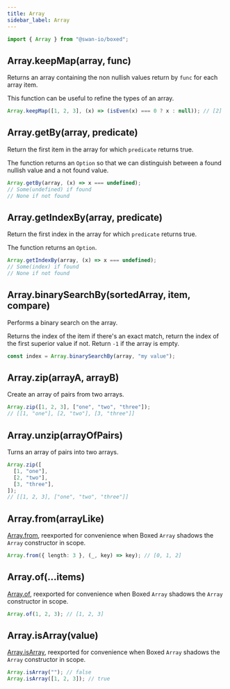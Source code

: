 ```yaml
---
title: Array
sidebar_label: Array
---
```


```ts
import { Array } from "@swan-io/boxed";
```

## Array.keepMap(array, func)

Returns an array containing the non nullish values return by `func` for each array item.

This function can be useful to refine the types of an array.

```ts
Array.keepMap([1, 2, 3], (x) => (isEven(x) === 0 ? x : null)); // [2]
```

## Array.getBy(array, predicate)

Return the first item in the array for which `predicate` returns true.

The function returns an `Option` so that we can distinguish between a found nullish value and a not found value.

```ts
Array.getBy(array, (x) => x === undefined);
// Some(undefined) if found
// None if not found
```

## Array.getIndexBy(array, predicate)

Return the first index in the array for which `predicate` returns true.

The function returns an `Option`.

```ts
Array.getIndexBy(array, (x) => x === undefined);
// Some(index) if found
// None if not found
```

## Array.binarySearchBy(sortedArray, item, compare)

Performs a binary search on the array.

Returns the index of the item if there's an exact match, return the index of the first superior value if not. Return `-1` if the array is empty.

```ts
const index = Array.binarySearchBy(array, "my value");
```

## Array.zip(arrayA, arrayB)

Create an array of pairs from two arrays.

```ts
Array.zip([1, 2, 3], ["one", "two", "three"]);
// [[1, "one"], [2, "two"], [3, "three"]]
```

## Array.unzip(arrayOfPairs)

Turns an array of pairs into two arrays.

```ts
Array.zip([
  [1, "one"],
  [2, "two"],
  [3, "three"],
]);
// [[1, 2, 3], ["one", "two", "three"]]
```

## Array.from(arrayLike)

[Array.from](https://developer.mozilla.org/fr/docs/Web/JavaScript/Reference/Global_Objects/Array/from), reexported for convenience when Boxed `Array` shadows the `Array` constructor in scope.

```ts
Array.from({ length: 3 }, (_, key) => key); // [0, 1, 2]
```

## Array.of(...items)

[Array.of](https://developer.mozilla.org/en-US/docs/Web/JavaScript/Reference/Global_Objects/Array/of), reexported for convenience when Boxed `Array` shadows the `Array` constructor in scope.

```ts
Array.of(1, 2, 3); // [1, 2, 3]
```

## Array.isArray(value)

[Array.isArray](https://developer.mozilla.org/en-US/docs/Web/JavaScript/Reference/Global_Objects/Array/isArray), reexported for convenience when Boxed `Array` shadows the `Array` constructor in scope.

```ts
Array.isArray(""); // false
Array.isArray([1, 2, 3]); // true
```
